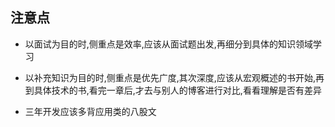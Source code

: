 ## 注意点

- 以面试为目的时,侧重点是效率,应该从面试题出发,再细分到具体的知识领域学习

- 以补充知识为目的时,侧重点是优先广度,其次深度,应该从宏观概述的书开始,再到具体技术的书,看完一章后,才去与别人的博客进行对比,看看理解是否有差异

- 三年开发应该多背应用类的八股文